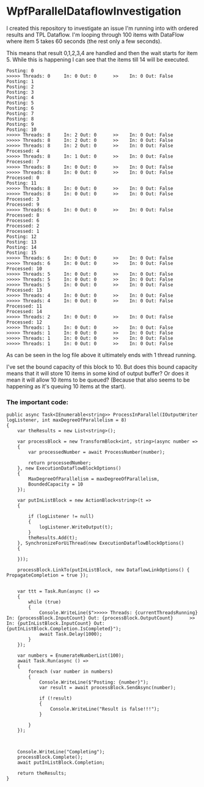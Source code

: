 # WpfParallelDataflowInvestigation

I created this repository to investigate an issue I'm running into with ordered results and TPL Dataflow. I'm looping through 100 items with DataFlow where item 5 takes 60 seconds (the rest only a few seconds).

This means that result 0,1,2,3,4 are handled and then the wait starts for item 5. While this is happening I can see that the items till 14 will be executed.

```
Posting: 0
>>>>> Threads: 0     In: 0 Out: 0      >>    In: 0 Out: False
Posting: 1
Posting: 2
Posting: 3
Posting: 4
Posting: 5
Posting: 6
Posting: 7
Posting: 8
Posting: 9
Posting: 10
>>>>> Threads: 8     In: 2 Out: 0      >>    In: 0 Out: False
>>>>> Threads: 8     In: 2 Out: 0      >>    In: 0 Out: False
>>>>> Threads: 8     In: 2 Out: 0      >>    In: 0 Out: False
Processed: 4
>>>>> Threads: 8     In: 1 Out: 0      >>    In: 0 Out: False
Processed: 7
>>>>> Threads: 8     In: 0 Out: 0      >>    In: 0 Out: False
>>>>> Threads: 8     In: 0 Out: 0      >>    In: 0 Out: False
Processed: 0
Posting: 11
>>>>> Threads: 8     In: 0 Out: 0      >>    In: 0 Out: False
>>>>> Threads: 8     In: 0 Out: 0      >>    In: 0 Out: False
Processed: 3
Processed: 9
>>>>> Threads: 6     In: 0 Out: 0      >>    In: 0 Out: False
Processed: 8
Processed: 6
Processed: 2
Processed: 1
Posting: 12
Posting: 13
Posting: 14
Posting: 15
>>>>> Threads: 6     In: 0 Out: 0      >>    In: 0 Out: False
>>>>> Threads: 6     In: 0 Out: 0      >>    In: 0 Out: False
Processed: 10
>>>>> Threads: 5     In: 0 Out: 0      >>    In: 0 Out: False
>>>>> Threads: 5     In: 0 Out: 0      >>    In: 0 Out: False
>>>>> Threads: 5     In: 0 Out: 0      >>    In: 0 Out: False
Processed: 13
>>>>> Threads: 4     In: 0 Out: 0      >>    In: 0 Out: False
>>>>> Threads: 4     In: 0 Out: 0      >>    In: 0 Out: False
Processed: 11
Processed: 14
>>>>> Threads: 2     In: 0 Out: 0      >>    In: 0 Out: False
Processed: 12
>>>>> Threads: 1     In: 0 Out: 0      >>    In: 0 Out: False
>>>>> Threads: 1     In: 0 Out: 0      >>    In: 0 Out: False
>>>>> Threads: 1     In: 0 Out: 0      >>    In: 0 Out: False
>>>>> Threads: 1     In: 0 Out: 0      >>    In: 0 Out: False
```

As can be seen in the log file above it ultimately ends with 1 thread running.

I've set the bound capacity of this block to 10. But does this bound capacity means that it will store 10 items in some kind of output buffer? Or does it mean it will allow 10 items to be queued? (Because that also seems to be happening as it's queuing 10 items at the start).

### The important code:

```
public async Task<IEnumerable<string>> ProcessInParallel(IOutputWriter logListener, int maxDegreeOfParallelism = 8)
{
    var theResults = new List<string>();

    var processBlock = new TransformBlock<int, string>(async number =>
    {
        var processedNumber = await ProcessNumber(number);

        return processedNumber;
    }, new ExecutionDataflowBlockOptions()
    {
        MaxDegreeOfParallelism = maxDegreeOfParallelism,
        BoundedCapacity = 10
    });

    var putInListBlock = new ActionBlock<string>(t =>
    {

        if (logListener != null)
        {
            logListener.WriteOutput(t);
        }
        theResults.Add(t);
    }, SynchronizeForUiThread(new ExecutionDataflowBlockOptions()
    {

    }));

    processBlock.LinkTo(putInListBlock, new DataflowLinkOptions() { PropagateCompletion = true });


    var ttt = Task.Run(async () =>
    {
        while (true)
        {
            Console.WriteLine($">>>>> Threads: {currentThreadsRunning}     In: {processBlock.InputCount} Out: {processBlock.OutputCount}      >>    In: {putInListBlock.InputCount} Out: {putInListBlock.Completion.IsCompleted}");
            await Task.Delay(1000);
        }
    });

    var numbers = EnumerateNumberList(100);
    await Task.Run(async () =>
    {
        foreach (var number in numbers)
        {
            Console.WriteLine($"Posting: {number}");
            var result = await processBlock.SendAsync(number);

            if (!result)
            {
                Console.WriteLine("Result is false!!!");
            }

        }
    });



    Console.WriteLine("Completing");
    processBlock.Complete();
    await putInListBlock.Completion;

    return theResults;
}
```        
